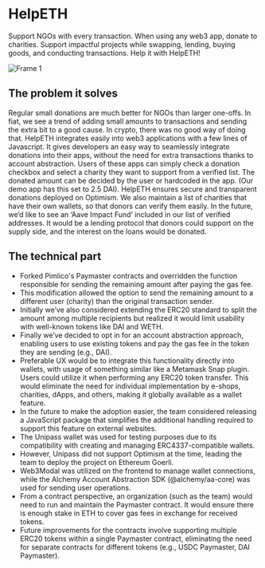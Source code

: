 # HelpETH
Support NGOs with every transaction. When using any web3 app, donate to charities. Support impactful projects while swapping, lending, buying goods, and conducting transactions. Help it with HelpETH!

![Frame 1](https://github.com/microHoffman/helpeth/assets/78812784/a3ccb823-8c7b-412f-95db-91e51fbfdebc)

## The problem it solves
Regular small donations are much better for NGOs than larger one-offs. In fiat, we see a trend of adding small amounts to transactions and sending the extra bit to a good cause. In crypto, there was no good way of doing that.
HelpETH integrates easily into web3 applications with a few lines of Javascript. It gives developers an easy way to seamlessly integrate donations into their apps, without the need for extra transactions thanks to account abstraction.
Users of these apps can simply check a donation checkbox and select a charity they want to support from a verified list. The donated amount can be decided by the user or hardcoded in the app. (Our demo app has this set to 2.5 DAI).
HelpETH ensures secure and transparent donations deployed on Optimism. We also maintain a list of charities that have their own wallets, so that donors can verify them easily.
In the future, we’d like to see an ‘Aave Impact Fund’ included in our list of verified addresses. It would be a lending protocol that donors could support on the supply side, and the interest on the loans would be donated.

## The technical part
- Forked Pimlico's Paymaster contracts and overridden the function responsible for sending the remaining amount after paying the gas fee.
- This modification allowed the option to send the remaining amount to a different user (charity) than the original transaction sender.
- Initially we’ve also considered extending the ERC20 standard to split the amount among multiple recipients but realized it would limit usability with well-known tokens like DAI and WETH.
- Finally we’ve decided to opt in for an account abstraction approach, enabling users to use existing tokens and pay the gas fee in the token they are sending (e.g., DAI).
- Preferable UX would be to integrate this functionality directly into wallets, with usage of something similar like a Metamask Snap plugin. Users could utilize it when performing any ERC20 token transfer. This would eliminate the need for individual implementation by e-shops, charities, dApps, and others, making it globally available as a wallet feature.
- In the future to make the adoption easier, the team considered releasing a JavaScript package that simplifies the additional handling required to support this feature on external websites.
- The Unipass wallet was used for testing purposes due to its compatibility with creating and managing ERC4337-compatible wallets.
- However, Unipass did not support Optimism at the time, leading the team to deploy the project on Ethereum Goerli.
- Web3Modal was utilized on the frontend to manage wallet connections, while the Alchemy Account Abstraction SDK (@alchemy/aa-core) was used for sending user operations.
- From a contract perspective, an organization (such as the team) would need to run and maintain the Paymaster contract. It would ensure there is enough stake in ETH to cover gas fees in exchange for received tokens.
- Future improvements for the contracts involve supporting multiple ERC20 tokens within a single Paymaster contract, eliminating the need for separate contracts for different tokens (e.g., USDC Paymaster, DAI Paymaster).